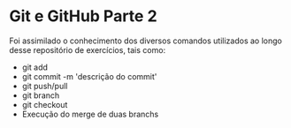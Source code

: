 # Git e GitHub Parte 2

Foi assimilado o conhecimento dos diversos comandos utilizados ao longo desse repositório de exercícios, tais como:

  * git add
  * git commit -m 'descrição do commit'
  * git push/pull
  * git branch
  * git checkout
  * Execução do merge de duas branchs
